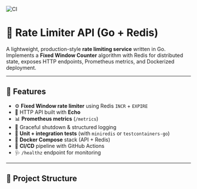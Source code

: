 ![CI](https://github.com/whym9/rate-limiter-go/actions/workflows/ci.yaml/badge.svg)
# 🚦 Rate Limiter API (Go + Redis)

A lightweight, production-style **rate limiting service** written in Go.  
Implements a **Fixed Window Counter** algorithm with Redis for distributed state, exposes HTTP endpoints, Prometheus metrics, and Dockerized deployment.

---

## 🧩 Features

- ⚙️ **Fixed Window rate limiter** using Redis `INCR` + `EXPIRE`
- 📡 HTTP API built with **Echo**
- 📊 **Prometheus metrics** (`/metrics`)
- 🧠 Graceful shutdown & structured logging
- 🧪 **Unit + integration tests** (with `miniredis` or `testcontainers-go`)
- 🐳 **Docker Compose** stack (API + Redis)
- 🔄 **CI/CD** pipeline with GitHub Actions
- 🩺 `/healthz` endpoint for monitoring

---

## 📁 Project Structure
